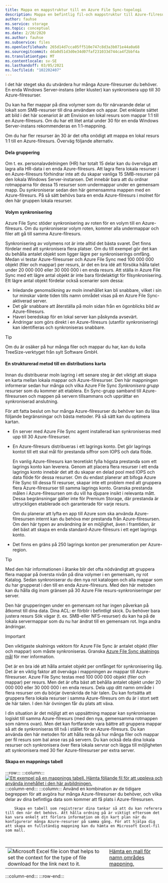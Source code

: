 ```yaml
---
title: Mappa en mappstruktur till en Azure File Sync-topologi
description: Mappa en befintlig fil-och mappstruktur till Azure-filresurser för användning med Azure File Sync. Ett vanligt textblock som delas mellan migreringsjobb.
author: fauhse
ms.service: storage
ms.topic: conceptual
ms.date: 2/20/2020
ms.author: fauhse
ms.subservice: files
ms.openlocfilehash: 265d14d7cca05ff510e747c8d3a3b071e44a0a68
ms.sourcegitcommit: dda0d51d3d0e34d07faf231033d744ca4f2bbf4a
ms.translationtype: MT
ms.contentlocale: sv-SE
ms.lasthandoff: 03/05/2021
ms.locfileid: "102202407"
---
```

I det här steget ska du utvärdera hur många Azure-filresurser du behöver. En enda Windows Server-instans (eller kluster) kan synkronisera upp till 30 Azure-filresurser.

Du kan ha fler mappar på dina volymer som du för närvarande delar ut lokalt som SMB-resurser till dina användare och appar. Det enklaste sättet att bild i det här scenariot är att Envision en lokal resurs som mappar 1:1 till en Azure-filresurs. Om du har ett litet antal under 30 för en enda Windows Server-instans rekommenderas en 1:1-mappning.

Om du har fler resurser än 30 är det ofta onödigt att mappa en lokal resurs 1:1 till en Azure-filresurs. Överväg följande alternativ.

#### <a name="share-grouping"></a>Dela gruppering

Om t. ex. personalavdelningen (HR) har totalt 15 delar kan du överväga att lagra alla HR-data i en enda Azure-filresurs. Att lagra flera lokala resurser i en Azure-filresurs förhindrar inte att du skapar vanliga 15 SMB-resurser på den lokala Windows Server-instansen. Det innebär bara att du ordnar rotmapparna för dessa 15 resurser som undermappar under en gemensam mapp. Du synkroniserar sedan den här gemensamma mappen med en Azure-filresurs. På så sätt behövs bara en enda Azure-filresurs i molnet för den här gruppen lokala resurser.

#### <a name="volume-sync"></a>Volym synkronisering

Azure File Sync stöder synkronisering av roten för en volym till en Azure-filresurs. Om du synkroniserar volym roten, kommer alla undermappar och filer att gå till samma Azure-filresurs.

Synkronisering av volymens rot är inte alltid det bästa svaret. Det finns fördelar med att synkronisera flera platser. Om du till exempel gör det kan du behålla antalet objekt som ligger lägre per synkroniserings omfång. Medan vi testar Azure-filresurser och Azure File Sync med 100 000 000 objekt (filer och mappar) per resurs, är det en bra idé att försöka hålla talet under 20 000 000 eller 30 000 000 i en enda resurs. Att ställa in Azure File Sync med ett lägre antal objekt är inte bara fördelaktigt för filsynkronisering. Ett lägre antal objekt fördelar också scenarier som dessa:

* Inledande genomsökning av moln innehållet kan bli snabbare, vilket i sin tur minskar vänte tiden tills namn området visas på en Azure File Sync-aktiverad server.
* Det går snabbare att återställa på moln sidan från en ögonblicks bild av Azure-filresurs.
* Haveri beredskap för en lokal server kan påskynda avsevärt.
* Ändringar som görs direkt i en Azure-filresurs (utanför synkronisering) kan identifieras och synkroniseras snabbare.

> [!TIP]
> Om du är osäker på hur många filer och mappar du har, kan du kolla TreeSize-verktyget från sylt Software GmbH.

#### <a name="a-structured-approach-to-a-deployment-map"></a>En strukturerad metod till en distributions karta

Innan du distribuerar moln lagring i ett senare steg är det viktigt att skapa en karta mellan lokala mappar och Azure-filresurser. Den här mappningen informerar sedan hur många och vilka Azure File Sync *Synkronisera grupp* resurser som du kommer att etablera. En Sync-grupp samband till Azure-filresursen och mappen på servern tillsammans och upprättar en synkroniserad anslutning.

För att fatta beslut om hur många Azure-filresurser du behöver kan du läsa följande begränsningar och bästa metoder. På så sätt kan du optimera kartan.

* En server med Azure File Sync agent installerad kan synkroniseras med upp till 30 Azure-filresurser.
* En Azure-filresurs distribueras i ett lagrings konto. Det gör lagrings kontot till ett skal mål för prestanda siffror som IOPS och data flöde.

  En vanlig Azure-filresurs kan teoretiskt fylla högsta prestanda som ett lagrings konto kan leverera. Genom att placera flera resurser i ett enda lagrings konto innebär det att du skapar en delad pool med IOPS och data flöde för dessa resurser. Om du endast planerar att bifoga Azure File Sync till dessa fil resurser, skapar inte ett problem med att gruppera flera Azure-filresurser till samma lagrings konto. Granska prestanda målen i Azure-filresursen om du vill ha djupare insikt i relevanta mått. Dessa begränsningar gäller inte för Premium Storage, där prestanda är uttryckligen etablerade och garanterade för varje resurs.

  Om du planerar att lyfta en app till Azure som ska använda Azure-filresursen internt kan du behöva mer prestanda från Azure-filresursen. Om den här typen av användning är en möjlighet, även i framtiden, är det bäst att skapa en enda standard-Azure-filresurs i ett eget lagrings konto.
* Det finns en gräns på 250 lagrings konton per prenumeration per Azure-region.

> [!TIP]
> Med den här informationen i åtanke blir det ofta nödvändigt att gruppera flera mappar på översta nivån på dina volymer i en gemensam, ny rot Katalog. Sedan synkroniserar du den nya rot katalogen och alla mappar som du har grupperat i den till en enda Azure-filresurs. Med den här metoden kan du hålla dig inom gränsen på 30 Azure File resurs-synkroniseringar per server.
>
> Den här grupperingen under en gemensam rot har ingen påverkan på åtkomst till dina data. Dina ACL: er förblir i befintligt skick. Du behöver bara justera resurs Sök vägar (t. ex. SMB-eller NFS-resurser) du kan ha på de lokala servermappar som du nu har ändrat till en gemensam rot. Inga andra ändringar.

> [!IMPORTANT]
> Den viktigaste skalnings vektorn för Azure File Sync är antalet objekt (filer och mappar) som måste synkroniseras. Granska [Azure File Sync skalnings mål](../articles/storage/files/storage-files-scale-targets.md#azure-file-sync-scale-targets) för mer information.

Det är en bra idé att hålla antalet objekt per omfånget för synkronisering låg. Det är en viktig faktor att överväga i mappningen av mappar till Azure-filresurser. Azure File Sync testas med 100 000 000 objekt (filer och mappar) per resurs. Men det är ofta bäst att behålla antalet objekt under 20 000 000 eller 30 000 000 i en enda resurs. Dela upp ditt namn område i flera resurser om du börjar överskrida de här talen. Du kan fortsätta att gruppera flera lokala resurser i samma Azure-filresurs om du är i stort sett de här talen. I den här övningen får du plats att växa.

I din situation är det möjligt att en uppsättning mappar kan synkroniseras logiskt till samma Azure-filresurs (med den nya, gemensamma rotmappen som nämns ovan). Men det kan fortfarande vara bättre att gruppera mappar så att de synkroniseras till två i stället för en Azure-filresurs. Du kan använda den här metoden för att hålla reda på hur många filer och mappar per fil resurs som bal anse ras på servern. Du kan också dela dina lokala resurser och synkronisera över flera lokala servrar och lägga till möjligheten att synkronisera med 30 fler Azure-filresurser per extra server.

#### <a name="create-a-mapping-table"></a>Skapa en mappnings tabell

:::row:::
    :::column:::
        [![Ett exempel på en mappnings tabell. Hämta följande fil för att uppleva och använda innehållet i den här avbildningen.](media/storage-files-migration-namespace-mapping/namespace-mapping.png)](media/storage-files-migration-namespace-mapping/namespace-mapping-expanded.png#lightbox)
    :::column-end:::
    :::column:::
        Använd en kombination av de tidigare begreppen för att avgöra hur många Azure-filresurser du behöver, och vilka delar av dina befintliga data som kommer att få plats i Azure-filresursen.
        
        Skapa en tabell som registrerar dina tankar så att du kan referera till den när det behövs. Att hålla ordning på är viktigt eftersom det kan vara enkelt att förlora information om din kart plan när du konfigurerar många Azure-resurser på samma gång. För att hjälpa dig att skapa en fullständig mappning kan du hämta en Microsoft Excel-fil som mall.

[//]: # (HTML visas som det enda sättet att lägga till en kapslad tabell med två kolumner med fungerande bild tolkning och text/hyperlänk på samma rad.)

<br>
<table>
    <tr>
        <td>
            <img src="media/storage-files-migration-namespace-mapping/excel.png" alt="Microsoft Excel file icon that helps to set the context for the type of file download for the link next to it.">
        </td>
        <td>
            <a href="https://download.microsoft.com/download/1/8/D/18DC8184-E7E2-45EF-823F-F8A36B9FF240/Azure File Sync - Namespace Mapping.xlsx">Hämta en mall för namn områdes mappning.</a>
        </td>
    </tr>
</table>
    :::column-end:::
:::row-end:::
